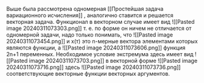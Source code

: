 Выше была рассмотрена одномерная [[Простейшая задача вариационного исчисления]] , аналогично ставится и решается векторная задача.
Функционал в векторном случае имеет вид 
![[Pasted image 20240311073303.png]]
т. е. по форме он ничем не отличается от одномерной задачи, надо только понимать, что  ![[Pasted image 20240311073454.png]] и х(т) это n-мерные вектора элементами которых являются функции, а ![[Pasted image 20240311073606.png]] функция 2n+1 переменных.
Необходимое условие экстремума здесь имеет вид ![[Pasted image 20240311073703.png]]
в векторной форме
![[Pasted image 20240311073716.png]]
здесь ![[Pasted image 20240311073736.png]] соответствующие векторные функции векторных аргументов.
